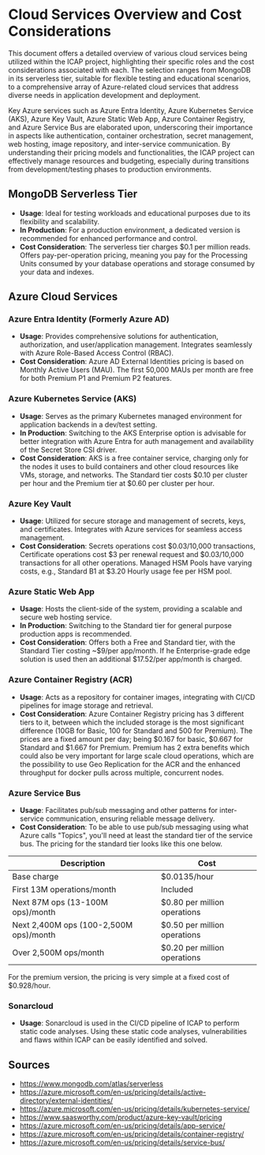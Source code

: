 # Cloud Services Overview and Cost Considerations
This document offers a detailed overview of various cloud services being utilized within the ICAP project, highlighting their specific roles and the cost considerations associated with each. The selection ranges from MongoDB in its serverless tier, suitable for flexible testing and educational scenarios, to a comprehensive array of Azure-related cloud services that address diverse needs in application development and deployment.

Key Azure services such as Azure Entra Identity, Azure Kubernetes Service (AKS), Azure Key Vault, Azure Static Web App, Azure Container Registry, and Azure Service Bus are elaborated upon, underscoring their importance in aspects like authentication, container orchestration, secret management, web hosting, image repository, and inter-service communication. By understanding their pricing models and functionalities, the ICAP project can effectively manage resources and budgeting, especially during transitions from development/testing phases to production environments.

## MongoDB Serverless Tier
- **Usage**: Ideal for testing workloads and educational purposes due to its flexibility and scalability.
- **In Production**: For a production environment, a dedicated version is recommended for enhanced performance and control.
- **Cost Consideration**: The serverless tier charges $0.1 per million reads. Offers pay-per-operation pricing, meaning you pay for the Processing Units consumed by your database operations and storage consumed by your data and indexes.

## Azure Cloud Services

### Azure Entra Identity (Formerly Azure AD)
- **Usage**: Provides comprehensive solutions for authentication, authorization, and user/application management. Integrates seamlessly with Azure Role-Based Access Control (RBAC).
- **Cost Consideration**: Azure AD External Identities pricing is based on Monthly Active Users (MAU). The first 50,000 MAUs per month are free for both Premium P1 and Premium P2 features.

### Azure Kubernetes Service (AKS)
- **Usage**: Serves as the primary Kubernetes managed environment for application backends in a dev/test setting.
- **In Production**: Switching to the AKS Enterprise option is advisable for better integration with Azure Entra for auth management and availability of the Secret Store CSI driver.
- **Cost Consideration**: AKS is a free container service, charging only for the nodes it uses to build containers and other cloud resources like VMs, storage, and networks. The Standard tier costs $0.10 per cluster per hour and the Premium tier at $0.60 per cluster per hour.

### Azure Key Vault
- **Usage**: Utilized for secure storage and management of secrets, keys, and certificates. Integrates with Azure services for seamless access management.
- **Cost Consideration**: Secrets operations cost $0.03/10,000 transactions, Certificate operations cost $3 per renewal request and $0.03/10,000 transactions for all other operations. Managed HSM Pools have varying costs, e.g., Standard B1 at $3.20 Hourly usage fee per HSM pool.

### Azure Static Web App
- **Usage**: Hosts the client-side of the system, providing a scalable and secure web hosting service.
- **In Production**: Switching to the Standard tier for general purpose production apps is recommended.
- **Cost Consideration**: Offers both a Free and Standard tier, with the Standard Tier costing ~$9/per app/month. If he Enterprise-grade edge solution is used then an additional $17.52/per app/month is charged.


### Azure Container Registry (ACR)
- **Usage**: Acts as a repository for container images, integrating with CI/CD pipelines for image storage and retrieval.
- **Cost Consideration**: Azure Container Registry pricing has 3 different tiers to it, between which the included storage is the most significant difference (10GB for Basic, 100 for Standard and 500 for Premium). The prices are a fixed amount per day; being $0.167 for basic, $0.667 for Standard and $1.667 for Premium. Premium has 2 extra benefits which could also be very important for large scale cloud operations, which are the possibility to use Geo Replication for the ACR and the enhanced throughput for docker pulls across multiple, concurrent nodes.

### Azure Service Bus
- **Usage**: Facilitates pub/sub messaging and other patterns for inter-service communication, ensuring reliable message delivery.
- **Cost Consideration**: To be able to use pub/sub messaging using what Azure calls "Topics", you'll need at least the standard tier of the service bus. The pricing for the standard tier looks like this one below.


| Description                             | Cost                         |
|-----------------------------------------|------------------------------|
| Base charge                             | $0.0135/hour                 |
| First 13M operations/month              | Included                     |
| Next 87M ops (13-100M ops)/month        | $0.80 per million operations |
| Next 2,400M ops (100-2,500M ops)/month  | $0.50 per million operations |
| Over 2,500M ops/month                   | $0.20 per million operations |

For the premium version, the pricing is very simple at a fixed cost of $0.928/hour.

### Sonarcloud 
- **Usage**: Sonarcloud is used in the CI/CD pipeline of ICAP to perform static code analyses. Using these static code analyses, vulnerabilities and flaws within ICAP can be easily identified and solved.

## Sources
- https://www.mongodb.com/atlas/serverless
- https://azure.microsoft.com/en-us/pricing/details/active-directory/external-identities/
- https://azure.microsoft.com/en-us/pricing/details/kubernetes-service/
- https://www.saasworthy.com/product/azure-key-vault/pricing
- https://azure.microsoft.com/en-us/pricing/details/app-service/
- https://azure.microsoft.com/en-us/pricing/details/container-registry/
- https://azure.microsoft.com/en-us/pricing/details/service-bus/

